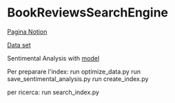 # BookReviewsSearchEngine

[Pagina Notion](https://www.notion.so/Book-Reviews-Searching-Engine-944627d466584938a029922b43727ba7)

[Data set](https://www.kaggle.com/datasets/mohamedbakhet/amazon-books-reviews)

Sentimental Analysis with [model](https://huggingface.co/cardiffnlp/twitter-xlm-roberta-base-sentiment)

Per preparare l'index:
run optimize_data.py
run save_sentimental_analysis.py
run create_index.py

per ricerca:
run search_index.py